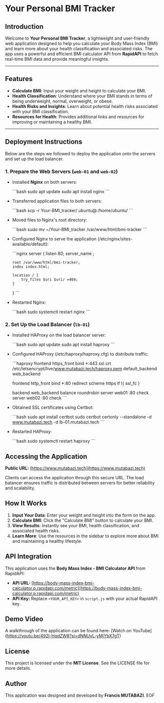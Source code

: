 # Your Personal BMI Tracker

## Introduction

Welcome to **Your Personal BMI Tracker**, a lightweight and user-friendly web application designed to help you calculate your Body Mass Index (BMI) and learn more about your health classification and associated risks. The app uses a powerful and efficient BMI calculator API from **RapidAPI** to fetch real-time BMI data and provide meaningful insights.

---

## Features

- **Calculate BMI**: Input your weight and height to calculate your BMI.
- **Health Classification**: Understand where your BMI stands in terms of being underweight, normal, overweight, or obese.
- **Health Risks and Insights**: Learn about potential health risks associated with your BMI classification.
- **Resources for Health**: Provides additional links and resources for improving or maintaining a healthy BMI.

---

## Deployment Instructions

Below are the steps we followed to deploy the application onto the servers and set up the load balancer.

### 1. **Prepare the Web Servers (`web-01` and `web-02`)**
- Installed **Nginx** on both servers:
  
  \`\`\`bash
  sudo apt update
  sudo apt install nginx
  \`\`\`

- Transferred application files to both servers:
  
  \`\`\`bash
  scp -r Your-BMI_tracker/ ubuntu@<web-server-ip>:/home/ubuntu/
  \`\`\`

- Moved files to Nginx's root directory:
  
  \`\`\`bash
  sudo mv ~/Your-BMI_tracker /var/www/html/bmi-tracker
  \`\`\`

- Configured Nginx to serve the application (/etc/nginx/sites-available/default):
  
  \`\`\`nginx
  server {
      listen 80;
      server_name <web-server-domain>;
      
      root /var/www/html/bmi-tracker;
      index index.html;

      location / {
          try_files $uri $uri/ =404;
      }
  }
  \`\`\`

- Restarted Nginx:
  
  \`\`\`bash
  sudo systemctl restart nginx
  \`\`\`

### 2. **Set Up the Load Balancer (`lb-01`)**
- Installed HAProxy on the load balancer server:
  
  \`\`\`bash
  sudo apt update
  sudo apt install haproxy
  \`\`\`

- Configured HAProxy (/etc/haproxy/haproxy.cfg) to distribute traffic:
  
  \`\`\`haproxy
  frontend https_front
      bind *:443 ssl crt /etc/letsencrypt/live/www.mutabazi.tech/haproxy.pem
      default_backend web_backend

  frontend http_front
      bind *:80
      redirect scheme https if !{ ssl_fc }

  backend web_backend
      balance roundrobin
      server web01 <web-01-ip>:80 check
      server web02 <web-02-ip>:80 check
  \`\`\`

- Obtained SSL certificates using Certbot:
  
  \`\`\`bash
  sudo apt install certbot
  sudo certbot certonly --standalone -d www.mutabazi.tech -d lb-01.mutabazi.tech
  \`\`\`

- Restarted HAProxy:
  
  \`\`\`bash
  sudo systemctl restart haproxy
  \`\`\`

## Accessing the Application

**Public URL:** [https://www.mutabazi.tech](https://www.mutabazi.tech)

Clients can access the application through this secure URL. The load balancer ensures traffic is distributed between servers for better reliability and scalability.

## How It Works

1. **Input Your Data**: Enter your weight and height into the form on the app.
2. **Calculate BMI**: Click the "Calculate BMI" button to calculate your BMI.
3. **View Results**: Instantly see your BMI, health classification, and associated health risks.
4. **Learn More**: Use the resources in the sidebar to explore more about BMI and maintaining a healthy lifestyle.

## API Integration

This application uses the **Body Mass Index - BMI Calculator API** from RapidAPI:

- **API URL:** [https://body-mass-index-bmi-calculator.p.rapidapi.com/metric](https://body-mass-index-bmi-calculator.p.rapidapi.com/metric)
- **API Key:** Replace `<YOUR_API_KEY>` in `script.js` with your actual RapidAPI key.

## Demo Video

A walkthrough of the application can be found here: [Watch on YouTube] (https://youtu.be/492l-HqdZW8?si=dNNUvL-yMjYbX7gT)

## License

This project is licensed under the **MIT License**. See the LICENSE file for more details.

## Author

This application was designed and developed by **Francis MUTABAZI**.
EOF

